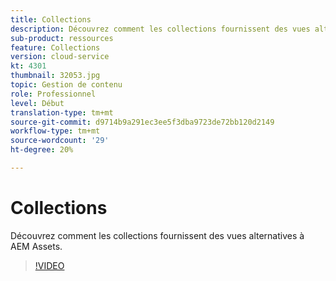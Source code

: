 ```yaml
---
title: Collections
description: Découvrez comment les collections fournissent des vues alternatives à AEM Assets.
sub-product: ressources
feature: Collections
version: cloud-service
kt: 4301
thumbnail: 32053.jpg
topic: Gestion de contenu
role: Professionnel
level: Début
translation-type: tm+mt
source-git-commit: d9714b9a291ec3ee5f3dba9723de72bb120d2149
workflow-type: tm+mt
source-wordcount: '29'
ht-degree: 20%

---
```



# Collections

Découvrez comment les collections fournissent des vues alternatives à AEM Assets.

>[!VIDEO](https://video.tv.adobe.com/v/32053/?quality=12&learn=on&hidetitle=true)